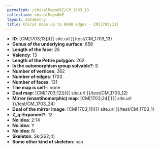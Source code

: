 ```yaml
--- 
 permalink: /chiralMaps6kE/CM_1703_13 
 collection: chiralMaps6kE
 layout: dataEntry
 title: Chiral maps up to 6000 edges - CM[1703;13]
---
```


- **ID**: [CM[1703;13]]({{ site.url }}/test/CM_1703_13)
- **Genus of the underlying surface**: 656
- **Length of the face**: 26
- **Valency**: 13
- **Length of the Petrie polygon**: 262
- **Is the automorphism group solvable?**: S
- **Number of vertices**: 262
- **Number of edges**: 1703
- **Number of faces**: 131
- **The map is self-**: none
- **Dual map**: [CM[1703;12]]({{ site.url }}/test/CM_1703_12)
- **Mirror (enantihomorphic) map**: [CM[1703;24]]({{ site.url }}/test/CM_1703_24)
- **Dual of the mirror image**: [CM[1703;1]]({{ site.url }}/test/CM_1703_1)
- **Z_q-Exponent?**: 12
- **No idea**:  2:14
- **No idea**: Y
- **No idea**: N
- **Skeleton**: Sk(262;4)
- **Some other kind of skeleton**: nan
